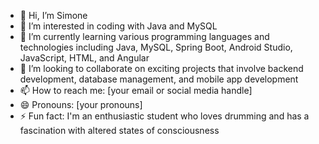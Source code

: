 - 👋 Hi, I’m Simone
- 👀 I’m interested in coding with Java and MySQL
- 🌱 I’m currently learning various programming languages and technologies including Java, MySQL, Spring Boot, Android Studio, JavaScript, HTML, and Angular
- 💞️ I’m looking to collaborate on exciting projects that involve backend development, database management, and mobile app development
- 📫 How to reach me: [your email or social media handle]
- 😄 Pronouns: [your pronouns]
- ⚡ Fun fact: I'm an enthusiastic student who loves drumming and has a fascination with altered states of consciousness

<!---
MyPassaport/MyPassaport is a ✨ special ✨ repository because its `README.md` (this file) appears on your GitHub profile.
You can click the Preview link to take a look at your changes.
--->
